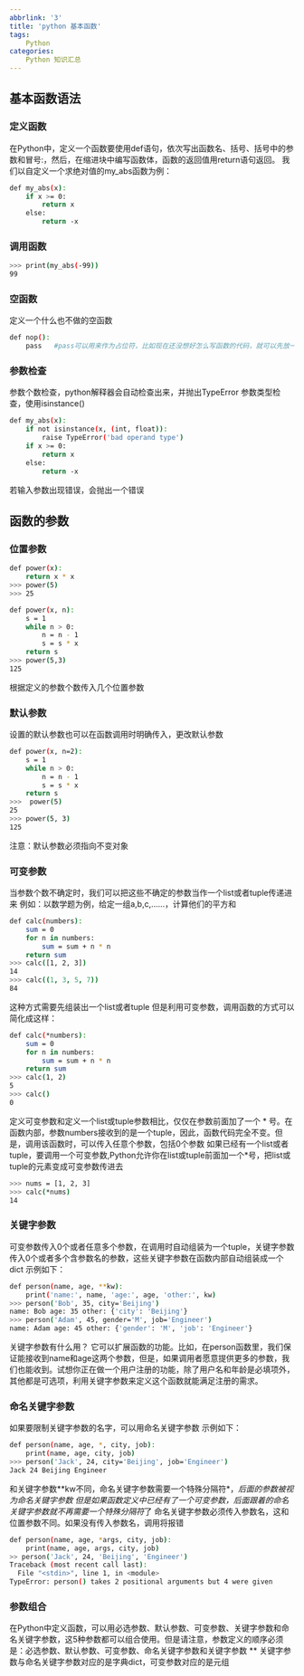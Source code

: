 ```yaml
---
abbrlink: '3'
title: 'python 基本函数'
tags: 
    Python
categories:
    Python 知识汇总
---
```

## 基本函数语法

### 定义函数

在Python中，定义一个函数要使用def语句，依次写出函数名、括号、括号中的参数和冒号:，然后，在缩进块中编写函数体，函数的返回值用return语句返回。
我们以自定义一个求绝对值的my_abs函数为例：

``` bash
def my_abs(x):
    if x >= 0:
        return x
    else:
        return -x
```

### 调用函数

```bash
>>> print(my_abs(-99))
99
```

### 空函数

定义一个什么也不做的空函数

``` bash
def nop():
    pass   #pass可以用来作为占位符，比如现在还没想好怎么写函数的代码，就可以先放一个pass，让代码能运行起来
```

### 参数检查

参数个数检查，python解释器会自动检查出来，并抛出TypeError
参数类型检查，使用isinstance()

``` bash
def my_abs(x):
    if not isinstance(x, (int, float)):
        raise TypeError('bad operand type')
    if x >= 0:
        return x
    else:
        return -x
```

若输入参数出现错误，会抛出一个错误

## 函数的参数

### 位置参数

``` bash
def power(x):
    return x * x
>>> power(5)
>>> 25
```

``` bash
def power(x, n):
    s = 1
    while n > 0:
        n = n - 1
        s = s * x
    return s
>>> power(5,3)
125
```

根据定义的参数个数传入几个位置参数

### 默认参数

设置的默认参数也可以在函数调用时明确传入，更改默认参数

``` bash
def power(x, n=2):
    s = 1
    while n > 0:
        n = n - 1
        s = s * x
    return s
>>>  power(5)
25
>>> power(5, 3)
125
```

注意：默认参数必须指向不变对象

### 可变参数

当参数个数不确定时，我们可以把这些不确定的参数当作一个list或者tuple传递进来
例如：以数学题为例，给定一组a,b,c,……，计算他们的平方和

```bash
def calc(numbers):
    sum = 0
    for n in numbers:
        sum = sum + n * n
    return sum
>>> calc([1, 2, 3])
14
>>> calc((1, 3, 5, 7))
84
```

这种方式需要先组装出一个list或者tuple
但是利用可变参数，调用函数的方式可以简化成这样：

```bash
def calc(*numbers):
    sum = 0
    for n in numbers:
        sum = sum + n * n
    return sum
>>> calc(1, 2)
5
>>> calc()
0
```

定义可变参数和定义一个list或tuple参数相比，仅仅在参数前面加了一个 * 号。在函数内部，参数numbers接收到的是一个tuple，因此，函数代码完全不变。但是，调用该函数时，可以传入任意个参数，包括0个参数
如果已经有一个list或者tuple，要调用一个可变参数,Python允许你在list或tuple前面加一个*号，把list或tuple的元素变成可变参数传进去

```bash
>>> nums = [1, 2, 3]
>>> calc(*nums)
14
```

### 关键字参数

可变参数传入0个或者任意多个参数，在调用时自动组装为一个tuple，关键字参数传入0个或者多个含参数名的参数，这些关键字参数在函数内部自动组装成一个dict
示例如下：

``` bash
def person(name, age, **kw):
    print('name:', name, 'age:', age, 'other:', kw)
>>> person('Bob', 35, city='Beijing')
name: Bob age: 35 other: {'city': 'Beijing'}
>>> person('Adam', 45, gender='M', job='Engineer')
name: Adam age: 45 other: {'gender': 'M', 'job': 'Engineer'}
```

关键字参数有什么用？
它可以扩展函数的功能。比如，在person函数里，我们保证能接收到name和age这两个参数，但是，如果调用者愿意提供更多的参数，我们也能收到。试想你正在做一个用户注册的功能，除了用户名和年龄是必填项外，其他都是可选项，利用关键字参数来定义这个函数就能满足注册的需求。

### 命名关键字参数

如果要限制关键字参数的名字，可以用命名关键字参数
示例如下：

```bash
def person(name, age, *, city, job):
    print(name, age, city, job)
>>> person('Jack', 24, city='Beijing', job='Engineer')
Jack 24 Beijing Engineer
```

和关键字参数**kw不同，命名关键字参数需要一个特殊分隔符*，*后面的参数被视为命名关键字参数
但是如果函数定义中已经有了一个可变参数，后面跟着的命名关键字参数就不再需要一个特殊分隔符*了
命名关键字参数必须传入参数名，这和位置参数不同。如果没有传入参数名，调用将报错

```bash
def person(name, age, *args, city, job):
    print(name, age, args, city, job)
>> person('Jack', 24, 'Beijing', 'Engineer')
Traceback (most recent call last):
  File "<stdin>", line 1, in <module>
TypeError: person() takes 2 positional arguments but 4 were given
```

### 参数组合

在Python中定义函数，可以用必选参数、默认参数、可变参数、关键字参数和命名关键字参数，这5种参数都可以组合使用。但是请注意，参数定义的顺序必须是：必选参数、默认参数、可变参数、命名关键字参数和关键字参数
** 关键字参数与命名关键字参数对应的是字典dict，可变参数对应的是元组
